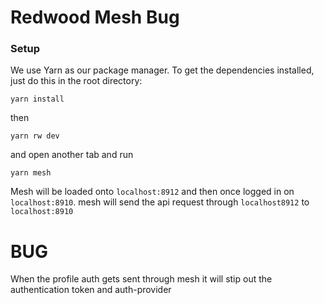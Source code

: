 # Redwood Mesh Bug

### Setup

We use Yarn as our package manager. To get the dependencies installed, just do this in the root directory:

```terminal
yarn install
```

then

```terminal
yarn rw dev
```

and open another tab and run 

```terminal
yarn mesh
```

Mesh will be loaded onto `localhost:8912` and then once logged in on `localhost:8910`. mesh will send the api request through `localhost8912` to `localhost:8910`

# BUG

When the profile auth gets sent through mesh it will stip out the authentication token and auth-provider
